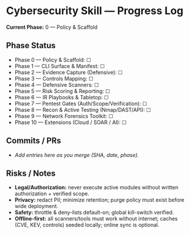 # Cybersecurity Skill — Progress Log

**Current Phase:** 0 — Policy & Scaffold

## Phase Status
- Phase 0 — Policy & Scaffold: ☐
- Phase 1 — CLI Surface & Manifest: ☐
- Phase 2 — Evidence Capture (Defensive): ☐
- Phase 3 — Controls Mapping: ☐
- Phase 4 — Defensive Scanners: ☐
- Phase 5 — Risk Scoring & Reporting: ☐
- Phase 6 — IR Playbooks & Tabletop: ☐
- Phase 7 — Pentest Gates (Auth/Scope/Verification): ☐
- Phase 8 — Recon & Active Testing (Nmap/DAST/API): ☐
- Phase 9 — Network Forensics Toolkit: ☐
- Phase 10 — Extensions (Cloud / SOAR / AI): ☐

## Commits / PRs
- _Add entries here as you merge (SHA, date, phase)._

## Risks / Notes
- **Legal/Authorization:** never execute active modules without written authorization + verified scope.
- **Privacy:** redact PII; minimize retention; purge policy must exist before wide deployment.
- **Safety:** throttle & deny-lists default-on; global kill-switch verified.
- **Offline-first:** all scanners/tools must work without internet; caches (CVE, KEV, controls) seeded locally; online sync is optional.
